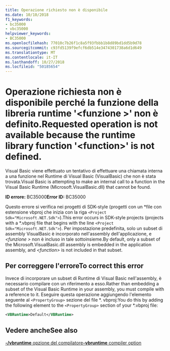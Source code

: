```yaml
---
title: Operazione richiesto non è disponibile
ms.date: 10/10/2018
f1_keywords:
- bc35000
- vbc35000
helpviewer_keywords:
- BC35000
ms.openlocfilehash: 77010c7b26f1c8a5f93fbbb1b8d89bd1dd5b9d78
ms.sourcegitcommit: c93fd5139f9efcf6db514e3474301738a6d1d649
ms.translationtype: MT
ms.contentlocale: it-IT
ms.lasthandoff: 10/27/2018
ms.locfileid: "50185654"
---
```

# <a name="requested-operation-is-not-available-because-the-runtime-library-function-function-is-not-defined"></a><span data-ttu-id="b1d44-102">Operazione richiesta non è disponibile perché la funzione della libreria runtime '\<funzione >' non è definito.</span><span class="sxs-lookup"><span data-stu-id="b1d44-102">Requested operation is not available because the runtime library function '\<function>' is not defined.</span></span>

<span data-ttu-id="b1d44-103">Visual Basic viene effettuato un tentativo di effettuare una chiamata interna a una funzione nel Runtime di Visual Basic (VisualBasic) che non è stata trovata.</span><span class="sxs-lookup"><span data-stu-id="b1d44-103">Visual Basic is attempting to make an internal call to a function in the Visual Basic Runtime (Microsoft.VisualBasic.dll) that cannot be found.</span></span>
  
<span data-ttu-id="b1d44-104">**ID errore:** BC35000</span><span class="sxs-lookup"><span data-stu-id="b1d44-104">**Error ID:** BC35000</span></span>  

<span data-ttu-id="b1d44-105">Questo errore si verifica nei progetti di SDK-style (progetti con un \*file con estensione vbproj che inizia con la riga `<Project Sdk="Microsoft.NET.Sdk">`).</span><span class="sxs-lookup"><span data-stu-id="b1d44-105">This error occurs in SDK-style projects (projects with a \*.vbproj file that begins with the line `<Project Sdk="Microsoft.NET.Sdk">`).</span></span> <span data-ttu-id="b1d44-106">Per impostazione predefinita, solo un subset di assembly VisualBasic è incorporato nell'assembly dell'applicazione, e  *\<funzione >* non è incluso in tale sottoinsieme.</span><span class="sxs-lookup"><span data-stu-id="b1d44-106">By default, only a subset of the Microsoft.VisualBasic.dll assembly is embedded in the application assembly, and *\<function>* is not included in that subset.</span></span>  

## <a name="to-correct-this-error"></a><span data-ttu-id="b1d44-107">Per correggere l'errore</span><span class="sxs-lookup"><span data-stu-id="b1d44-107">To correct this error</span></span>  

<span data-ttu-id="b1d44-108">Invece di incorporare un subset di Runtime di Visual Basic nell'assembly, è necessario compilare con un riferimento a esso.</span><span class="sxs-lookup"><span data-stu-id="b1d44-108">Rather than embedding a subset of the Visual Basic Runtime in your assembly, you must compile with a reference to it.</span></span> <span data-ttu-id="b1d44-109">Eseguire questa operazione aggiungendo l'elemento seguente al `<PropertyGroup>` sezione del file \*. vbproj:</span><span class="sxs-lookup"><span data-stu-id="b1d44-109">You do this by adding the following element to the `<PropertyGroup>` section of your \*.vbproj file:</span></span>

```xml
<VBRuntime>Default</VBRuntime>
```

## <a name="see-also"></a><span data-ttu-id="b1d44-110">Vedere anche</span><span class="sxs-lookup"><span data-stu-id="b1d44-110">See also</span></span>  

[<span data-ttu-id="b1d44-111">**-/vbruntime** opzione del compilatore</span><span class="sxs-lookup"><span data-stu-id="b1d44-111">**-vbruntime** compiler option</span></span>](../../reference/command-line-compiler/vbruntime.md)